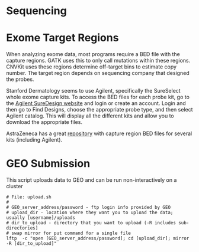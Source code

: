 # Sequencing

# Exome Target Regions
When analyzing exome data, most programs require a BED file with the capture regions. 
GATK uses this to only call mutations within these regions. CNVKit uses these regions determine off-target
bins to estimate copy number. The target region depends on sequencing company that designed the probes.

Stanford Dermatology seems to use Agilent, specifically the SureSelect whole exome capture kits.
To access the BED files for each probe kit, go to the [Agilent SureDesign website](https://earray.chem.agilent.com/suredesign/)
and login or create an account. Login and then go to Find Designs, choose the appropriate probe type, and then select 
Agilent catalog. This will display all the different kits and allow you to download the appropriate files.

AstraZeneca has a great [repository](https://github.com/AstraZeneca-NGS/reference_data) with capture region BED files
for several kits (including Agilent).

# GEO Submission
This script uploads data to GEO and can be run non-interactively on a cluster
```
# File: upload.sh
#
# GEO_server_address/password - ftp login info provided by GEO
# upload_dir - location where they want you to upload the data; usually [username]/uploads
# dir_to_upload - directory that you want to upload (-R includes sub-directories]
# swap mirror for put command for a single file
lftp  -c "open [GEO_server_address/password]; cd [upload_dir]; mirror -R [dir_to_upload]"
```
